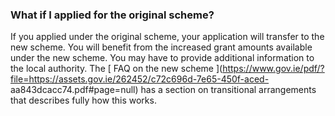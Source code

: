 ###  **What if I applied for the original scheme?**

If you applied under the original scheme, your application will transfer to
the new scheme. You will benefit from the increased grant amounts available
under the new scheme. You may have to provide additional information to the
local authority. The [ FAQ on the new scheme
](https://www.gov.ie/pdf/?file=https://assets.gov.ie/262452/c72c696d-7e65-450f-aced-
aa843dcacc74.pdf#page=null) has a section on transitional arrangements that
describes fully how this works.
